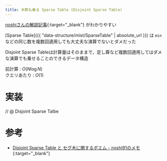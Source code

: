 ```yaml
---
title: 半群も乗る Sparse Table (Disjoint Sparse Table)
---
```


[noshiさんの解説記事](http://noshi91.hatenablog.com/entry/2018/05/08/183946#f-8405daed){:target="_blank"}<!--_--> がわかりやすい

[Sparse Table]({{ "data-structure/mist/SparseTable" | absolute_url }}) は `min` などの同じ数を複数回適用しても大丈夫な演算でないとダメだった

Disjoint Sparse Tableは計算量はそのままで，足し算など複数回適用してはダメな演算でも乗せることのできるデータ構造

前計算 : $O(N \log N)$  
クエリあたり : $O(1)$

# 実装

// @ Disjoint Sparse Talbe

# 参考

* [Disjoint Sparse Table と セグ木に関するポエム - noshi91のメモ](http://noshi91.hatenablog.com/entry/2018/05/08/183946#f-8405daed){:target="_blank"}<!--_-->

